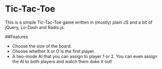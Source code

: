 # Tic-Tac-Toe
This is a simple Tic-Tac-Toe game written in (mostly) plain JS and a bit of jQuery, Lo-Dash and Radio.js.

##Features
* Choose the size of the board.
* Choose whether X or O is the first player.
* A two-mode AI that you can assign to player 1 or 2.  You can even assign the AI to both players and watch them duke it out!

